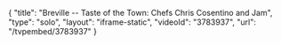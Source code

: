 {
    "title": "Breville -- Taste of the Town: Chefs Chris Cosentino and Jam",
    "type": "solo",
    "layout": "iframe-static",
    "videoId": "3783937",
    "url": "\/tvpembed\/3783937"
}